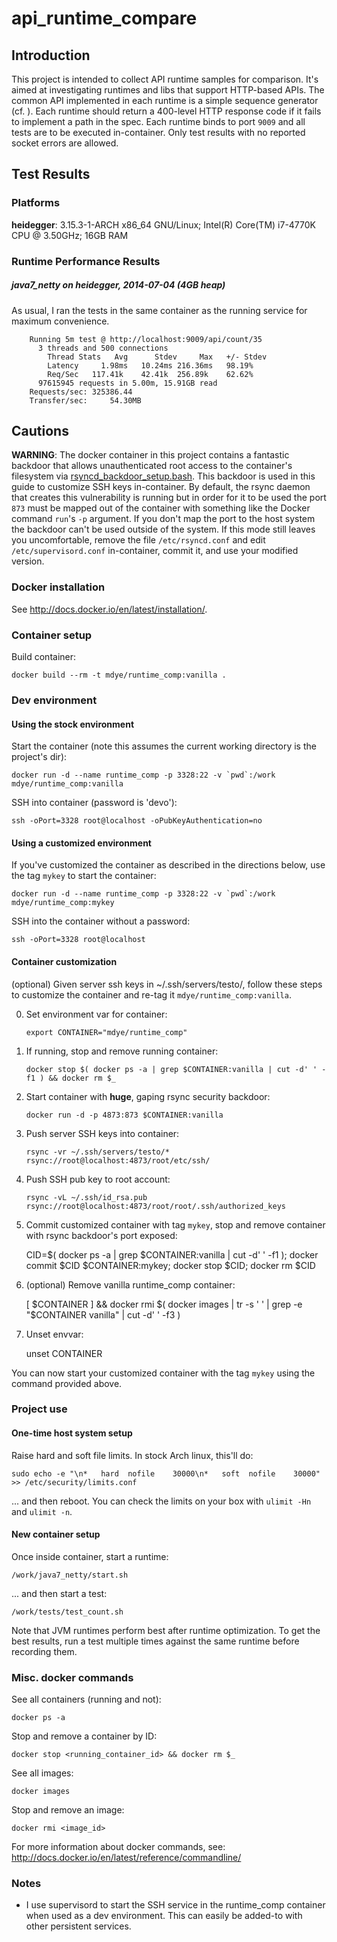 # api_runtime_compare

## Introduction

This project is intended to collect API runtime samples for comparison. It's aimed at investigating runtimes and libs that support HTTP-based APIs. The common API implemented in each runtime is a simple sequence generator (cf. <raml URL>). Each runtime should return a 400-level HTTP response code if it fails to implement a path in the spec. Each runtime binds to port `9009` and all tests are to be executed in-container. Only test results with no reported socket errors are allowed.

## Test Results

### Platforms

**heidegger**: 3.15.3-1-ARCH x86_64 GNU/Linux; Intel(R) Core(TM) i7-4770K CPU @ 3.50GHz; 16GB RAM

### Runtime Performance Results

##### java7_netty on heidegger, 2014-07-04 (4GB heap)

As usual, I ran the tests in the same container as the running service for maximum convenience.

        Running 5m test @ http://localhost:9009/api/count/35
          3 threads and 500 connections
            Thread Stats   Avg      Stdev     Max   +/- Stdev
            Latency     1.98ms   10.24ms 216.36ms   98.19%
            Req/Sec   117.41k    42.41k  256.89k    62.62%
          97615945 requests in 5.00m, 15.91GB read
        Requests/sec: 325386.44
        Transfer/sec:     54.30MB

## Cautions

  **WARNING**: The docker container in this project contains a fantastic backdoor that allows unauthenticated root access to the container's filesystem via [rsyncd_backdoor_setup.bash](https://bitbucket.org/mdye/docker-container_setup/src/88fd82643996d0b711c524988f2a04a4c9273b48/centos/rsyncd_backdoor_setup.bash?at=master). This backdoor is used in this guide to customize SSH keys in-container. By default, the rsync daemon that creates this vulnerability is running but in order for it to be used the port `873` must be mapped out of the container with something like the Docker command `run`'s `-p` argument. If you don't map the port to the host system the backdoor can't be used outside of the system. If this mode still leaves you uncomfortable, remove the file `/etc/rsyncd.conf` and edit `/etc/supervisord.conf` in-container, commit it, and use your modified version.

### Docker installation

See http://docs.docker.io/en/latest/installation/.

### Container setup

Build container:

    docker build --rm -t mdye/runtime_comp:vanilla .

### Dev environment
#### Using the stock environment

Start the container (note this assumes the current working directory is the project's dir):

    docker run -d --name runtime_comp -p 3328:22 -v `pwd`:/work mdye/runtime_comp:vanilla

SSH into container (password is 'devo'):

    ssh -oPort=3328 root@localhost -oPubKeyAuthentication=no

#### Using a customized environment

If you've customized the container as described in the directions below, use the tag `mykey` to start the container:

    docker run -d --name runtime_comp -p 3328:22 -v `pwd`:/work mdye/runtime_comp:mykey

SSH into the container without a password:

    ssh -oPort=3328 root@localhost

#### Container customization

(optional) Given server ssh keys in ~/.ssh/servers/testo/, follow these steps to customize the container and re-tag it `mdye/runtime_comp:vanilla`.

0.  Set environment var for container:

        export CONTAINER="mdye/runtime_comp"

1.  If running, stop and remove running container:

        docker stop $( docker ps -a | grep $CONTAINER:vanilla | cut -d' ' -f1 ) && docker rm $_

2.  Start container with **huge**, gaping rsync security backdoor:

        docker run -d -p 4873:873 $CONTAINER:vanilla

3.  Push server SSH keys into container:

        rsync -vr ~/.ssh/servers/testo/* rsync://root@localhost:4873/root/etc/ssh/

4.  Push SSH pub key to root account:

        rsync -vL ~/.ssh/id_rsa.pub rsync://root@localhost:4873/root/root/.ssh/authorized_keys

5.   Commit customized container with tag `mykey`, stop and remove container with rsync backdoor's port exposed:

        CID=$( docker ps -a | grep $CONTAINER:vanilla | cut -d' ' -f1 ); docker commit $CID $CONTAINER:mykey; docker stop $CID; docker rm $CID

6.   (optional) Remove vanilla runtime_comp container:

        [ $CONTAINER ] && docker rmi $( docker images | tr -s ' ' | grep -e "$CONTAINER vanilla" | cut -d' ' -f3 )

7.   Unset envvar:

        unset CONTAINER

You can now start your customized container with the tag `mykey` using the command provided above.

### Project use

#### One-time host system setup

Raise hard and soft file limits. In stock Arch linux, this'll do:

    sudo echo -e "\n*   hard  nofile    30000\n*   soft  nofile    30000" >> /etc/security/limits.conf

... and then reboot. You can check the limits on your box with `ulimit -Hn` and `ulimit -n`.

#### New container setup

Once inside container, start a runtime:

    /work/java7_netty/start.sh

... and then start a test:

    /work/tests/test_count.sh

Note that JVM runtimes perform best after runtime optimization. To get the best results, run a test multiple times against the same runtime before recording them.

### Misc. docker commands

See all containers (running and not):

    docker ps -a

Stop and remove a container by ID:

    docker stop <running_container_id> && docker rm $_

See all images:

    docker images

Stop and remove an image:

    docker rmi <image_id>

For more information about docker commands, see: http://docs.docker.io/en/latest/reference/commandline/

### Notes
* I use supervisord to start the SSH service in the runtime_comp container when used as a dev environment. This can easily be added-to with other persistent services.
